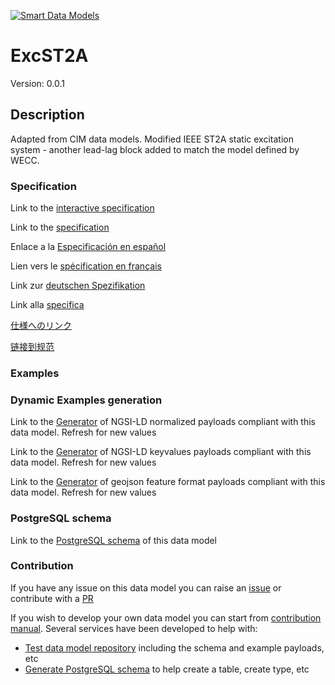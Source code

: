 [![Smart Data Models](https://smartdatamodels.org/wp-content/uploads/2022/01/SmartDataModels_logo.png "Logo")](https://smartdatamodels.org)
# ExcST2A
Version: 0.0.1

## Description 

Adapted from CIM data models. Modified IEEE ST2A static excitation system - another lead-lag block added to match  the model defined by WECC.
### Specification

Link to the [interactive specification](https://swagger.lab.fiware.org/?url=https://smart-data-models.github.io/dataModel.EnergyCIM/ExcST2A/swagger.yaml)

Link to the [specification](https://github.com/smart-data-models/dataModel.EnergyCIM/blob/master/ExcST2A/doc/spec.md)

Enlace a la [Especificación en español](https://github.com/smart-data-models/dataModel.EnergyCIM/blob/master/ExcST2A/doc/spec_ES.md)

Lien vers le [spécification en français](https://github.com/smart-data-models/dataModel.EnergyCIM/blob/master/ExcST2A/doc/spec_FR.md)

Link zur [deutschen Spezifikation](https://github.com/smart-data-models/dataModel.EnergyCIM/blob/master/ExcST2A/doc/spec_DE.md)

Link alla [specifica](https://github.com/smart-data-models/dataModel.EnergyCIM/blob/master/ExcST2A/doc/spec_IT.md)

[仕様へのリンク](https://github.com/smart-data-models/dataModel.EnergyCIM/blob/master/ExcST2A/doc/spec_JA.md)

[链接到规范](https://github.com/smart-data-models/dataModel.EnergyCIM/blob/master/ExcST2A/doc/spec_ZH.md)
### Examples
### Dynamic Examples generation

Link to the [Generator](https://smartdatamodels.org/extra/ngsi-ld_generator.php?schemaUrl=https://raw.githubusercontent.com/smart-data-models/dataModel.EnergyCIM/master/ExcST2A/schema.json&email=info@smartdatamodels.org) of NGSI-LD normalized payloads compliant with this data model. Refresh for new values

Link to the [Generator](https://smartdatamodels.org/extra/ngsi-ld_generator_keyvalues.php?schemaUrl=https://raw.githubusercontent.com/smart-data-models/dataModel.EnergyCIM/master/ExcST2A/schema.json&email=info@smartdatamodels.org) of NGSI-LD keyvalues payloads compliant with this data model. Refresh for new values

Link to the [Generator](https://smartdatamodels.org/extra/geojson_features_generator.php?schemaUrl=https://raw.githubusercontent.com/smart-data-models/dataModel.EnergyCIM/master/ExcST2A/schema.json&email=info@smartdatamodels.org) of geojson feature format payloads compliant with this data model. Refresh for new values
### PostgreSQL schema

Link to the [PostgreSQL schema](https://smart-data-models.github.io/dataModel.EnergyCIM/ExcST2A/schema.sql) of this data model
### Contribution

 If you have any issue on this data model you can raise an [issue](https://github.com/smart-data-models/dataModel.EnergyCIM/issues)  or contribute with a [PR](https://github.com/smart-data-models/dataModel.EnergyCIM/pulls)

 If you wish to develop your own data model you can start from [contribution manual](https://bit.ly/contribution_manual). Several services have been developed to help with: 
 - [Test data model repository](https://smartdatamodels.org/index.php/data-models-contribution-api/) including the schema and example payloads, etc
 - [Generate PostgreSQL schema](https://smartdatamodels.org/index.php/sql-service/) to help create a table, create type, etc